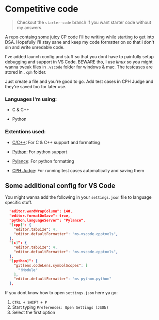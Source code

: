 # Competitive code

> Checkout the `starter-code` branch if you want starter code without my answers.

A repo containg some juicy CP code I'll be writing while starting to get into DSA. Hopefully I'll stay sane and keep my code formatter on so that i don't sin and write unredable code.

I've added launch config and stuff so that you dont have to painfully setup debugging and support in VS Code. BEWARE tho, I use _linux_ so you might wanna tweak files in `.vscode` folder for windows & mac. The testcases are stored in `.cph` folder.

Just create a file and you're good to go. Add test cases in CPH Judge and they're saved too for later use.

### Languages I'm using:

- C & C++

- Python

### Extentions used:

- [C/C++](https://marketplace.visualstudio.com/items?itemName=ms-vscode.cpptools): For C & C++ support and formatting

- [Python](https://marketplace.visualstudio.com/items?itemName=ms-python.python): For python support

- [Pylance](https://marketplace.visualstudio.com/items?itemName=ms-python.vscode-pylance): For python formatting

- [CPH Judge](https://marketplace.visualstudio.com/items?itemName=DivyanshuAgrawal.competitive-programming-helper): For running test cases automatically and saving them

## Some additional config for VS Code

You might wanna add the following in your `settings.json` file to language specific stuff.

```json
  "editor.wordWrapColumn": 140,
  "editor.formatOnSave": true,
  "python.languageServer": "Pylance",
  "[cpp]": {
    "editor.tabSize": 4,
    "editor.defaultFormatter": "ms-vscode.cpptools",
  },
  "[c]": {
    "editor.tabSize": 4,
    "editor.defaultFormatter": "ms-vscode.cpptools",
  },
  "[python]": {
    "gitlens.codeLens.symbolScopes": [
      "!Module"
    ],
    "editor.defaultFormatter": "ms-python.python"
  },
```

If you dont know how to open `settings.json` here ya go:

1. `CTRL + SHIFT + P`
2. Start typing `Preferences: Open Settings (JSON)`
3. Select the first option
